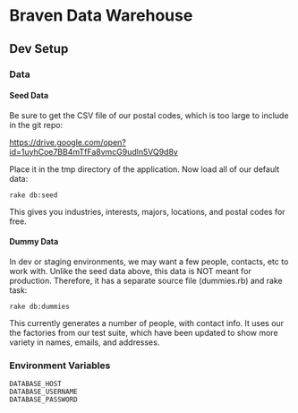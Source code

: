 # Braven Data Warehouse

## Dev Setup

### Data


#### Seed Data

Be sure to get the CSV file of our postal codes, which is too large to include in the git repo:

https://drive.google.com/open?id=1uyhCoe7BB4mTfFa8vmcG9udln5VQ9d8v

Place it in the tmp directory of the application. Now load all of our default data:

    rake db:seed

This gives you industries, interests, majors, locations, and postal codes for free.

#### Dummy Data

In dev or staging environments, we may want a few people, contacts, etc to work with. Unlike the seed data above, 
this data is NOT meant for production. Therefore, it has a separate source file (dummies.rb) and rake task:

    rake db:dummies

This currently generates a number of people, with contact info. It uses our the factories from our test suite,
which have been updated to show more variety in names, emails, and addresses.

### Environment Variables

    DATABASE_HOST
    DATABASE_USERNAME
    DATABASE_PASSWORD
